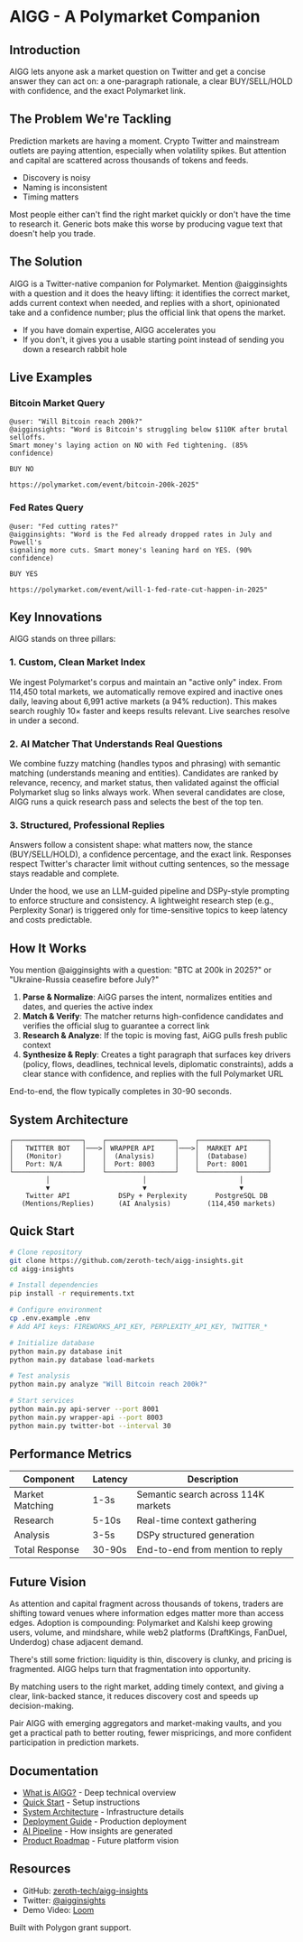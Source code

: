 # AIGG - A Polymarket Companion

## Introduction

AIGG lets anyone ask a market question on Twitter and get a concise answer they can act on: a one-paragraph rationale, a clear BUY/SELL/HOLD with confidence, and the exact Polymarket link.

## The Problem We're Tackling

Prediction markets are having a moment. Crypto Twitter and mainstream outlets are paying attention, especially when volatility spikes. But attention and capital are scattered across thousands of tokens and feeds.

- Discovery is noisy
- Naming is inconsistent
- Timing matters

Most people either can't find the right market quickly or don't have the time to research it. Generic bots make this worse by producing vague text that doesn't help you trade.

## The Solution

AIGG is a Twitter-native companion for Polymarket. Mention @aigginsights with a question and it does the heavy lifting: it identifies the correct market, adds current context when needed, and replies with a short, opinionated take and a confidence number; plus the official link that opens the market.

- If you have domain expertise, AIGG accelerates you
- If you don't, it gives you a usable starting point instead of sending you down a research rabbit hole

## Live Examples

### Bitcoin Market Query
```
@user: "Will Bitcoin reach 200k?"
@aigginsights: "Word is Bitcoin's struggling below $110K after brutal selloffs.
Smart money's laying action on NO with Fed tightening. (85% confidence)

BUY NO

https://polymarket.com/event/bitcoin-200k-2025"
```

### Fed Rates Query
```
@user: "Fed cutting rates?"
@aigginsights: "Word is the Fed already dropped rates in July and Powell's
signaling more cuts. Smart money's leaning hard on YES. (90% confidence)

BUY YES

https://polymarket.com/event/will-1-fed-rate-cut-happen-in-2025"
```

## Key Innovations

AIGG stands on three pillars:

### 1. Custom, Clean Market Index
We ingest Polymarket's corpus and maintain an "active only" index. From 114,450 total markets, we automatically remove expired and inactive ones daily, leaving about 6,991 active markets (a 94% reduction). This makes search roughly 10× faster and keeps results relevant. Live searches resolve in under a second.

### 2. AI Matcher That Understands Real Questions
We combine fuzzy matching (handles typos and phrasing) with semantic matching (understands meaning and entities). Candidates are ranked by relevance, recency, and market status, then validated against the official Polymarket slug so links always work. When several candidates are close, AIGG runs a quick research pass and selects the best of the top ten.

### 3. Structured, Professional Replies
Answers follow a consistent shape: what matters now, the stance (BUY/SELL/HOLD), a confidence percentage, and the exact link. Responses respect Twitter's character limit without cutting sentences, so the message stays readable and complete.

Under the hood, we use an LLM-guided pipeline and DSPy-style prompting to enforce structure and consistency. A lightweight research step (e.g., Perplexity Sonar) is triggered only for time-sensitive topics to keep latency and costs predictable.

## How It Works

You mention @aigginsights with a question: "BTC at 200k in 2025?" or "Ukraine-Russia ceasefire before July?"

1. **Parse & Normalize**: AiGG parses the intent, normalizes entities and dates, and queries the active index
2. **Match & Verify**: The matcher returns high-confidence candidates and verifies the official slug to guarantee a correct link
3. **Research & Analyze**: If the topic is moving fast, AiGG pulls fresh public context
4. **Synthesize & Reply**: Creates a tight paragraph that surfaces key drivers (policy, flows, deadlines, technical levels, diplomatic constraints), adds a clear stance with confidence, and replies with the full Polymarket URL

End-to-end, the flow typically completes in 30-90 seconds.

## System Architecture

```
┌─────────────────┐    ┌─────────────────┐    ┌─────────────────┐
│   TWITTER BOT   │───>│ WRAPPER API     │───>│  MARKET API     │
│   (Monitor)     │    │  (Analysis)     │    │  (Database)     │
│   Port: N/A     │    │  Port: 8003     │    │  Port: 8001     │
└─────────────────┘    └─────────────────┘    └─────────────────┘
         │                       │                       │
         ▼                       ▼                       ▼
    Twitter API            DSPy + Perplexity       PostgreSQL DB
   (Mentions/Replies)      (AI Analysis)         (114,450 markets)
```

## Quick Start

```bash
# Clone repository
git clone https://github.com/zeroth-tech/aigg-insights.git
cd aigg-insights

# Install dependencies
pip install -r requirements.txt

# Configure environment
cp .env.example .env
# Add API keys: FIREWORKS_API_KEY, PERPLEXITY_API_KEY, TWITTER_*

# Initialize database
python main.py database init
python main.py database load-markets

# Test analysis
python main.py analyze "Will Bitcoin reach 200k?"

# Start services
python main.py api-server --port 8001
python main.py wrapper-api --port 8003
python main.py twitter-bot --interval 30
```

## Performance Metrics

| Component | Latency | Description |
|-----------|---------|-------------|
| Market Matching | 1-3s | Semantic search across 114K markets |
| Research | 5-10s | Real-time context gathering |
| Analysis | 3-5s | DSPy structured generation |
| Total Response | 30-90s | End-to-end from mention to reply |

## Future Vision

As attention and capital fragment across thousands of tokens, traders are shifting toward venues where information edges matter more than access edges. Adoption is compounding: Polymarket and Kalshi keep growing users, volume, and mindshare, while web2 platforms (DraftKings, FanDuel, Underdog) chase adjacent demand.

There's still some friction: liquidity is thin, discovery is clunky, and pricing is fragmented. AIGG helps turn that fragmentation into opportunity.

By matching users to the right market, adding timely context, and giving a clear, link-backed stance, it reduces discovery cost and speeds up decision-making.

Pair AIGG with emerging aggregators and market-making vaults, and you get a practical path to better routing, fewer mispricings, and more confident participation in prediction markets.

## Documentation

- [What is AIGG?](getting-started/what-is-aigg.md) - Deep technical overview
- [Quick Start](getting-started/quick-start.md) - Setup instructions
- [System Architecture](architecture/system-overview.md) - Infrastructure details
- [Deployment Guide](deployment/deployment-guide.md) - Production deployment
- [AI Pipeline](ai-pipeline/analysis-pipeline.md) - How insights are generated
- [Product Roadmap](roadmap/product-roadmap.md) - Future platform vision

## Resources

- GitHub: [zeroth-tech/aigg-insights](https://github.com/zeroth-tech/aigg-insights)
- Twitter: [@aigginsights](https://twitter.com/aigginsights)
- Demo Video: [Loom](https://www.loom.com/share/YOUR_LOOM_VIDEO_ID_HERE)

Built with Polygon grant support.